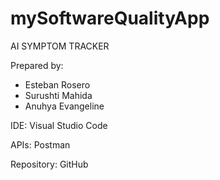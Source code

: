 # mySoftwareQualityApp

AI SYMPTOM TRACKER

Prepared by:
- Esteban Rosero	
- Surushti Mahida
- Anuhya Evangeline

IDE: Visual Studio Code

APIs: Postman

Repository: GitHub
